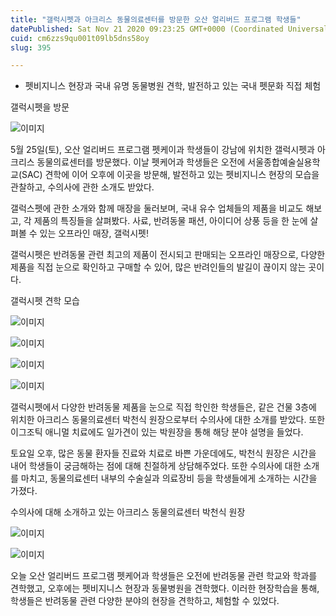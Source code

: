 ```yaml
---
title: "갤럭시펫과 아크리스 동물의료센터를 방문한 오산 얼리버드 프로그램 학생들"
datePublished: Sat Nov 21 2020 09:23:25 GMT+0000 (Coordinated Universal Time)
cuid: cm6zzs9qu001t09lb5dns58oy
slug: 395

---
```



- 펫비지니스 현장과 국내 유명 동물병원 견학, 발전하고 있는 국내 펫문화 직접 체험

갤럭시펫을 방문

![이미지](https://cdn.hashnode.com/res/hashnode/image/upload/v1739248711175/85c21e1c-1898-4e41-b140-435882263070.jpeg)

5월 25일(토), 오산 얼리버드 프로그램 펫케이과 학생들이 강남에 위치한 갤럭시펫과 아크리스 동물의료센터를 방문했다. 이날 펫케어과 학생들은 오전에 서울종합예술실용학교(SAC) 견학에 이어 오후에 이곳을 방문해, 발전하고 있는 펫비지니스 현장의 모습을 관찰하고, 수의사에 관한 소개도 받았다.

갤럭스펫에 관한 소개와 함께 매장을 둘러보며, 국내 유수 업체들의 제품을 비교도 해보고, 각 제품의 특징들을 살펴봤다. 사료, 반려동물 패션, 아이디어 상풍 등을 한 눈에 살펴볼 수 있는 오프라인 매장, 갤럭시펫!

갤럭시펫은 반려동물 관련 최고의 제품이 전시되고 판매되는 오프라인 매장으로, 다양한 제품을 직접 눈으로 확인하고 구매할 수 있어, 많은 반려인들의 발길이 끊이지 않는 곳이다.

갤럭시펫 견학 모습

![이미지](https://cdn.hashnode.com/res/hashnode/image/upload/v1739248713386/04ca30a7-45ec-4aad-acec-c6683297d8c8.jpeg)

![이미지](https://cdn.hashnode.com/res/hashnode/image/upload/v1739248715745/9dc57f16-ffff-4449-947b-5f1d09ade41d.jpeg)

![이미지](https://cdn.hashnode.com/res/hashnode/image/upload/v1739248717812/0dafcca8-7045-4782-91dc-a597ee5f0f6c.jpeg)

![이미지](https://cdn.hashnode.com/res/hashnode/image/upload/v1739248720008/dbeed8b7-5251-4f79-b6c3-264fae46d940.jpeg)

갤럭시펫에서 다양한 반려동물 제품을 눈으로 직접 학인한 학생들은, 같은 건물 3층에 위치한 아크리스 동물의료센터 박천식 원장으로부터 수의사에 대한 소개를 받았다. 또한 이그조틱 애니멀 치료에도 일가견이 있는 박원장을 통해 해당 분야 설명을 들었다.

토요일 오후, 많은 동물 환자들 진료와 치료로 바쁜 가운데에도, 박천식 원장은 시간을 내어 학생들이 궁금해하는 점에 대해 친절하게 상담해주었다. 또한 수의사에 대한 소개를 마치고, 동물의료센터 내부의 수술실과 의료장비 등을 학생들에게 소개하는 시간을 가졌다.

수의사에 대해 소개하고 있는 아크리스 동물의료센터 박천식 원장

![이미지](https://cdn.hashnode.com/res/hashnode/image/upload/v1739248722367/2ea947cf-876e-4ec3-8054-5c35c762be0e.jpeg)

![이미지](https://cdn.hashnode.com/res/hashnode/image/upload/v1739248724322/a54a5416-de90-4761-bd6a-fb0b6bbaf235.jpeg)

오늘 오산 얼리버드 프로그램 펫케어과 학생들은 오전에 반려동물 관련 학교와 학과를 견학했고, 오후에는 펫비지니스 현장과 동물병원을 견학했다. 이러한 현장학습을 통해, 학생들은 반려동물 관련 다양한 분야의 현장을 견학하고, 체험할 수 있었다.